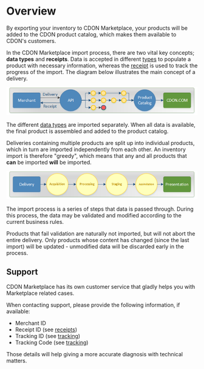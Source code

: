 # Overview

By exporting your inventory to CDON Marketplace, your products will be added to the CDON product catalog, which makes them available to CDON's customers.

In the CDON Marketplace import process, there are two vital key concepts; **data types** and **receipts**. Data is accepted in different [types](data-types.md) to populate a product with necessary information, whereas the [receipt](receipts.md) is used to track the progress of the import. The diagram below illustrates the main concept of a delivery.

![Conceptual Overview](overview.png)

The different [data types](data-types.md) are imported separately. When all data is available, the final product is assembled and added to the product catalog.

Deliveries containing multiple products are split up into individual products, which in turn are imported independently from each other. An inventory import is therefore "greedy", which means that any and all products that **can** be imported **will** be imported.

![Import Process](process.png)

The import process is a series of steps that data is passed through. During this process, the data may be validated and modified according to the current business rules.

Products that fail validation are naturally not imported, but will not abort the entire delivery. Only products whose content has changed (since the last import) will be updated - unmodified data will be discarded early in the process.


## Support

CDON Marketplace has its own customer service that gladly helps you with Marketplace related cases.

When contacting support, please provide the following information, if available:

* Merchant ID
* Receipt ID (see [receipts](receipts.md))
* Tracking ID (see [tracking](tracking.md))
* Tracking Code (see [tracking](tracking.md))

Those details will help giving a more accurate diagnosis with technical matters.
